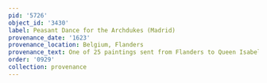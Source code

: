 ```yaml
---
pid: '5726'
object_id: '3430'
label: Peasant Dance for the Archdukes (Madrid)
provenance_date: '1623'
provenance_location: Belgium, Flanders
provenance_text: One of 25 paintings sent from Flanders to Queen Isabel de Bourbon
order: '0929'
collection: provenance
---
```

